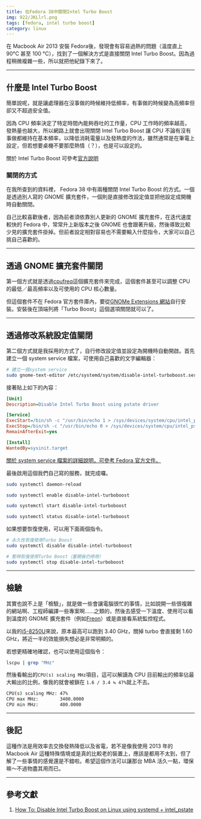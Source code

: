 ```yaml
---
title: 在Fedora 38中關閉Intel Turbo Boost
img: 922/JKLlrl.png
tags: [fedora, intel turbo boost]
category: linux
---
```


<article-inner-link slug="macbook_air_2013_fedora">在 Macbook Air 2013 安裝 Fedora</article-inner-link>後，發現會有容易過熱的問題（溫度直上 90°C 甚至 100 °C），找到了一個解決方式是直接關閉 Intel Turbo Boost。因為過程稍微複雜一些，所以就把他紀錄下來了。

<!--more-->

---

## 什麼是 Intel Turbo Boost

簡單說呢，就是讓處理器在沒事做的時候維持低頻率，有事做的時候變為高頻率但卻又不超過安全值。

因為 CPU 頻率決定了特定時間內能夠吞吐的工作量，CPU 工作時的頻率越高，發熱量也越大，所以網路上就會出現關閉 Intel Turbo Boost 讓 CPU 不論有沒有事做都維持在基本頻率，以降低消耗電量以及發熱度的作法，雖然通常是在筆電上設定，但若想要桌機不要那麼熱情（？），也是可以設定的。

<article-note>關於 Intel Turbo Boost 可參考[官方說明](https://www.intel.com.tw/content/www/tw/zh/gaming/resources/turbo-boost.html)</article-note>

### 關閉的方式

在我所查到的資料裡， Fedora 38 中有兩種關閉 Intel Turbo Boost 的方式。一個是透過別人寫的 GNOME 擴充套件，一個則是直接修改設定值並把他設定成開機時自動關閉。

自己比較喜歡後者，因為前者須依靠別人更新的 GNOME 擴充套件，在迭代速度較快的 Fedora 中，常常升上新版本之後 GNOME 也會跟著升級，然後導致比較少見的擴充套件掛掉。但前者設定相對容易也不需要輸入什麼指令，大家可以自己挑自己喜歡的。

---

## 透過 GNOME 擴充套件關閉

第一個方式就是透過[cpufreq](https://extensions.gnome.org/extension/1082/cpufreq/)這個擴充套件來完成，這個套件甚至可以調整 CPU 的最低／最高頻率以及可使用的 CPU 核心數量。

<article-img img="922/5do1r7.png"></article-img>

但這個套件不在 Fedora 官方套件庫內，要從[GNOMe Extensions 網站](https://extensions.gnome.org/)自行安裝。安裝後在頂端列將「Turbo Boost」這個選項關閉就可以了。

---

## 透過修改系統設定值關閉

第二個方式就是我採用的方式了，自行修改設定值並設定為開機時自動開啟。首先建立一個 system service 檔案，可使用自己喜歡的文字編輯器：

```bash
# 建立一個system service
sudo gnome-text-editor /etc/systemd/system/disable-intel-turboboost.service
```

接著貼上如下的內容：

```ini [disable-intel-turboboost.service]
[Unit]
Description=Disable Intel Turbo Boost using pstate driver

[Service]
ExecStart=/bin/sh -c "/usr/bin/echo 1 > /sys/devices/system/cpu/intel_pstate/no_turbo"
ExecStop=/bin/sh -c "/usr/bin/echo 0 > /sys/devices/system/cpu/intel_pstate/no_turbo"
RemainAfterExit=yes

[Install]
WantedBy=sysinit.target
```

<article-note>[關於 system service 檔案的詳細說明，可參考 Fedora 官方文件。](https://docs.fedoraproject.org/en-US/quick-docs/systemd-understanding-and-administering/#_common_service_parameters)</article-note>

最後啟用這個我們自己寫的服務，就完成囉。

```bash
sudo systemctl daemon-reload
```

```bash
sudo systemctl enable disable-intel-turboboost
```

```bash
sudo systemctl start disable-intel-turboboost
```

```bash
sudo systemctl status disable-intel-turboboost
```

如果想要恢復使用，可以用下面兩個指令。

```bash
# 永久性恢復使用Turbo Boost
sudo systemctl disable disable-intel-turboboost
```

```bash
# 暫時恢復使用Turbo Boost（重開後仍停用）
sudo systemctl stop disable-intel-turboboost
```

---

## 檢驗

其實也說不上是「檢驗」，就是做一些會讓電腦很忙的事情，比如說開一些很複雜的網站啊、工程師編譯一些專案啊……之類的，然後去感受一下溫度、使用可以看到溫度的 GNOME 擴充套件（例如[Freon](https://extensions.gnome.org/extension/841/freon/)）或是直接看系統監控程式。

以我的[i5-8250U](https://www.intel.com.tw/content/www/tw/zh/products/sku/124967/intel-core-i58250u-processor-6m-cache-up-to-3-40-ghz/specifications.html)來說，原本最高可以跑到 3.40 GHz，關掉 turbo 會直接剩 1.60 GHz，將近一半的效能損失想必是非常明顯的。

若想更精確地確認，也可以使用這個指令：

```bash
lscpu | grep "MHz"
```

然後看輸出的`CPU(s) scaling MHz`項目，這可以解讀為 CPU 目前輸出的頻率佔最大輸出的比例，像我的就會被鎖在 `1.6 / 3.4 ≒ 47%`就上不去。

```bash
CPU(s) scaling MHz: 47%
CPU max MHz:        3400.0000
CPU min MHz:        400.0000
```

---

## 後記

這種作法是用效率去交換發熱降低以及省電，若不是像我使用 2013 年的 Macbook Air 這種特殊情境或是真的比較老的裝置上，應該是都用不太到，但了解了一些事情的感覺還是不錯啦。希望這個作法可以讓那台 MBA 活久一點，環保嘛～不過物盡其用而已。

---

## 參考文獻

1. [How To: Disable Intel Turbo Boost on Linux using systemd + intel_pstate](https://www.gadgethow2.com/2021/05/05/how-to-disable-intel-turboboost-using-systemd/)
